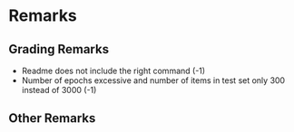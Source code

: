 # Remarks


## Grading Remarks
- Readme does not include the right command (-1)
- Number of epochs excessive and number of items in test set only 300 instead of 3000 (-1)

## Other Remarks
